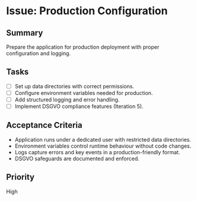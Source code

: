 # Issue: Production Configuration

## Summary
Prepare the application for production deployment with proper configuration and logging.

## Tasks
- [ ] Set up data directories with correct permissions.
- [ ] Configure environment variables needed for production.
- [ ] Add structured logging and error handling.
- [ ] Implement DSGVO compliance features (Iteration 5).

## Acceptance Criteria
- Application runs under a dedicated user with restricted data directories.
- Environment variables control runtime behaviour without code changes.
- Logs capture errors and key events in a production-friendly format.
- DSGVO safeguards are documented and enforced.

## Priority
High
